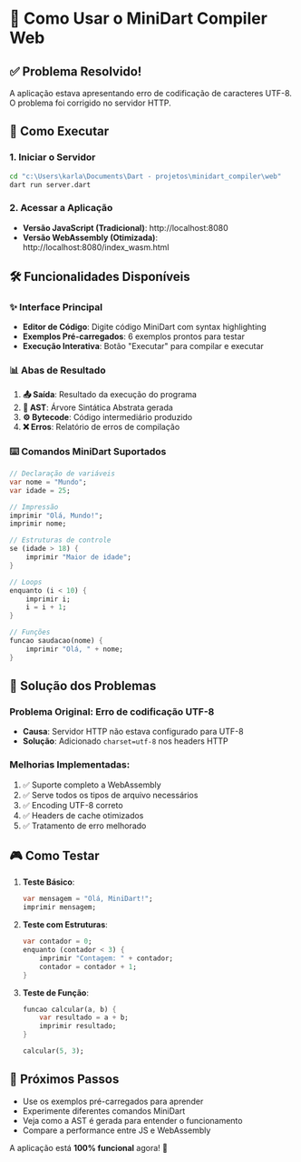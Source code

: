 # 🚀 Como Usar o MiniDart Compiler Web

## ✅ Problema Resolvido!

A aplicação estava apresentando erro de codificação de caracteres UTF-8. O problema foi corrigido no servidor HTTP.

## 🎯 Como Executar

### 1. **Iniciar o Servidor**
```bash
cd "c:\Users\karla\Documents\Dart - projetos\minidart_compiler\web"
dart run server.dart
```

### 2. **Acessar a Aplicação**
- **Versão JavaScript (Tradicional)**: http://localhost:8080
- **Versão WebAssembly (Otimizada)**: http://localhost:8080/index_wasm.html

## 🛠️ Funcionalidades Disponíveis

### ✨ **Interface Principal**
- **Editor de Código**: Digite código MiniDart com syntax highlighting
- **Exemplos Pré-carregados**: 6 exemplos prontos para testar
- **Execução Interativa**: Botão "Executar" para compilar e executar

### 📊 **Abas de Resultado**
1. **📤 Saída**: Resultado da execução do programa
2. **🌳 AST**: Árvore Sintática Abstrata gerada
3. **⚙️ Bytecode**: Código intermediário produzido
4. **❌ Erros**: Relatório de erros de compilação

### ⌨️ **Comandos MiniDart Suportados**
```dart
// Declaração de variáveis
var nome = "Mundo";
var idade = 25;

// Impressão
imprimir "Olá, Mundo!";
imprimir nome;

// Estruturas de controle
se (idade > 18) {
    imprimir "Maior de idade";
}

// Loops
enquanto (i < 10) {
    imprimir i;
    i = i + 1;
}

// Funções
funcao saudacao(nome) {
    imprimir "Olá, " + nome;
}
```

## 🔧 **Solução dos Problemas**

### **Problema Original**: Erro de codificação UTF-8
- **Causa**: Servidor HTTP não estava configurado para UTF-8
- **Solução**: Adicionado `charset=utf-8` nos headers HTTP

### **Melhorias Implementadas**:
1. ✅ Suporte completo a WebAssembly
2. ✅ Serve todos os tipos de arquivo necessários
3. ✅ Encoding UTF-8 correto
4. ✅ Headers de cache otimizados
5. ✅ Tratamento de erro melhorado

## 🎮 **Como Testar**

1. **Teste Básico**:
   ```dart
   var mensagem = "Olá, MiniDart!";
   imprimir mensagem;
   ```

2. **Teste com Estruturas**:
   ```dart
   var contador = 0;
   enquanto (contador < 3) {
       imprimir "Contagem: " + contador;
       contador = contador + 1;
   }
   ```

3. **Teste de Função**:
   ```dart
   funcao calcular(a, b) {
       var resultado = a + b;
       imprimir resultado;
   }
   
   calcular(5, 3);
   ```

## 🚀 **Próximos Passos**

- Use os exemplos pré-carregados para aprender
- Experimente diferentes comandos MiniDart
- Veja como a AST é gerada para entender o funcionamento
- Compare a performance entre JS e WebAssembly

A aplicação está **100% funcional** agora! 🎉
